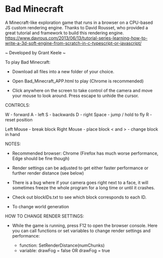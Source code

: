 # Bad Minecraft
A Minecraft-like exploration game that runs in a browser on a CPU-based JS custom rendering engine.
Thanks to David Rousset, who provided a great tutorial and framework to build this rendering engine.
https://www.davrous.com/2013/06/13/tutorial-series-learning-how-to-write-a-3d-soft-engine-from-scratch-in-c-typescript-or-javascript/

~ Developed by Grant Keele ~

To play Bad Minecraft:

  - Download all files into a new folder of your choice.

  - Open Bad_Minecraft_APP.html to play (Chrome is recommended)
  
  - Click anywhere on the screen to take control of the camera and move your mouse to look around.  Press escape to unhide the cursor.



CONTROLS:

  W - forward
  A - left
  S - backwards
  D - right
  Space - jump / hold to fly
  R - reset position

  Left Mouse - break block
  Right Mouse - place block
  < and > - change block in hand



NOTES:

  - Recommended browser:  Chrome   (Firefox has much worse performance, Edge should be fine though)

  - Render settings can be adjusted to get either faster performance or further render distance (see below)
  
  - There is a bug where if your camera goes right next to a face, it will sometimes freeze the whole program for a long time or until it crashes.

  - Check out blockIDs.txt to see which block corresponds to each ID. 

  - To change world generation 



HOW TO CHANGE RENDER SETTINGS:

  - While the game is running, press F12 to open the browser console. Here you can call functions or set variables to change render settings and performance:

    * function:  SetRenderDistance(numChunks)
    * variable:  drawFog = false    OR    drawFog = true
